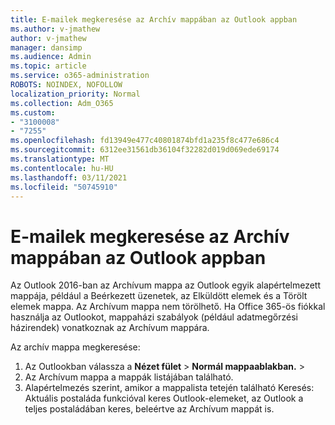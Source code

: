 ```yaml
---
title: E-mailek megkeresése az Archív mappában az Outlook appban
ms.author: v-jmathew
author: v-jmathew
manager: dansimp
ms.audience: Admin
ms.topic: article
ms.service: o365-administration
ROBOTS: NOINDEX, NOFOLLOW
localization_priority: Normal
ms.collection: Adm_O365
ms.custom:
- "3100008"
- "7255"
ms.openlocfilehash: fd13949e477c40801874bfd1a235f8c477e686c4
ms.sourcegitcommit: 6312ee31561db36104f32282d019d069ede69174
ms.translationtype: MT
ms.contentlocale: hu-HU
ms.lasthandoff: 03/11/2021
ms.locfileid: "50745910"
---
```

# <a name="find-email-in-archive-folder-in-outlook-app"></a>E-mailek megkeresése az Archív mappában az Outlook appban

Az Outlook 2016-ban az Archívum mappa az Outlook egyik alapértelmezett mappája, például a Beérkezett üzenetek, az Elküldött elemek és a Törölt elemek mappa. Az Archívum mappa nem törölhető. Ha Office 365-ös fiókkal használja az Outlookot, mappaházi szabályok (például adatmegőrzési házirendek) vonatkoznak az Archívum mappára.

Az archív mappa megkeresése:

1. Az Outlookban válassza a **Nézet fület** > **Normál mappaablakban.**  >  
2. Az Archívum mappa a mappák listájában található.
3. Alapértelmezés szerint, amikor a mappalista tetején található Keresés: Aktuális postaláda funkcióval keres Outlook-elemeket, az Outlook a teljes postaládában keres, beleértve az Archívum mappát is.
